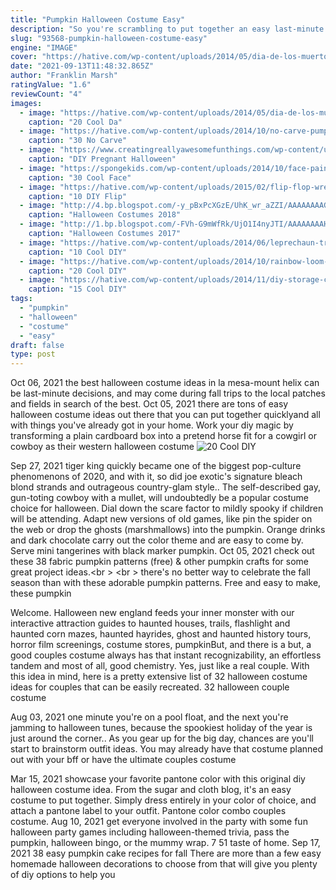 ```yaml
---
title: "Pumpkin Halloween Costume Easy"
description: "So you're scrambling to put together an easy last-minute halloween costume on or just before october 31. Your attempt at an easy halloween costume may leave something to be desired, but with these editor-approved easy diy costumes, waiting until the last-minute doesn't mean you'll have the worst costume"
slug: "93568-pumpkin-halloween-costume-easy"
engine: "IMAGE"
cover: "https://hative.com/wp-content/uploads/2014/05/dia-de-los-muertos/11-day-of-the-dead-make-up.jpg"
date: "2021-09-13T11:48:32.865Z"
author: "Franklin Marsh"
ratingValue: "1.6"
reviewCount: "4"
images:
  - image: "https://hative.com/wp-content/uploads/2014/05/dia-de-los-muertos/11-day-of-the-dead-make-up.jpg"
    caption: "20 Cool Da"
  - image: "https://hative.com/wp-content/uploads/2014/10/no-carve-pumpkin-ideas/25-owl-pumpkin.jpg"
    caption: "30 No Carve"
  - image: "https://www.creatingreallyawesomefunthings.com/wp-content/uploads/2015/09/PinCushion_large.jpg"
    caption: "DIY Pregnant Halloween"
  - image: "https://spongekids.com/wp-content/uploads/2014/10/face-painting-ideas-for-kids/17-butterfly.jpg"
    caption: "30 Cool Face"
  - image: "https://hative.com/wp-content/uploads/2015/02/flip-flop-wreath-ideas/9-diy-flip-flop-wreath-decorating-ideas.jpg"
    caption: "10 DIY Flip"
  - image: "http://4.bp.blogspot.com/-y_pBxPcXGzE/UhK_wr_aZZI/AAAAAAAAGyE/0u0SHkOjS9E/s1600/witch_doctor.jpg"
    caption: "Halloween Costumes 2018"
  - image: "http://1.bp.blogspot.com/-FVh-G9mWfRk/UjO1I4nyJTI/AAAAAAAAHbM/WUERdjag0m8/s1600/crazy-halloween-costume-ideas-part2-18.jpg"
    caption: "Halloween Costumes 2017"
  - image: "https://hative.com/wp-content/uploads/2014/06/leprechaun-trap-ideas/9-leprechaun-trap-ideas.jpg"
    caption: "10 Cool DIY"
  - image: "https://hative.com/wp-content/uploads/2014/10/rainbow-loom-bracelets/16-dragon-scale-rainbow-loom-bracelet.jpg"
    caption: "20 Cool DIY"
  - image: "https://hative.com/wp-content/uploads/2014/11/diy-storage-containers/15-fabric-hanging-baskets.jpg"
    caption: "15 Cool DIY"
tags:
  - "pumpkin"
  - "halloween"
  - "costume"
  - "easy"
draft: false
type: post
---
```


Oct 06, 2021 the best halloween costume ideas in la mesa-mount helix can be last-minute decisions, and may come during fall trips to the local patches and fields in search of the best. Oct 05, 2021 there are tons of easy halloween costume ideas out there that you can put together quicklyand all with things you've already got in your home. Work your diy magic by transforming a plain cardboard box into a pretend horse fit for a cowgirl or cowboy as their western halloween costume
![20 Cool DIY](https://hative.com/wp-content/uploads/2014/10/rainbow-loom-bracelets/16-dragon-scale-rainbow-loom-bracelet.jpg "20 Cool DIY")

Sep 27, 2021 tiger king quickly became one of the biggest pop-culture phenomenons of 2020, and with it, so did joe exotic&#39;s signature bleach blond strands and outrageous country-glam style.. The self-described gay, gun-toting cowboy with a mullet, will undoubtedly be a popular costume choice for halloween. Dial down the scare factor to mildly spooky if children will be attending. Adapt new versions of old games, like pin the spider on the web or drop the ghosts (marshmallows) into the pumpkin. Orange drinks and dark chocolate carry out the color theme and are easy to come by. Serve mini tangerines with black marker pumpkin. Oct 05, 2021 check out these 38 fabric pumpkin patterns (free) &amp; other pumpkin crafts for some great project ideas.&lt;br &gt; &lt;br &gt; there&#39;s no better way to celebrate the fall season than with these adorable pumpkin patterns. Free and easy to make, these pumpkin
<!--inArticleAds-->

<!--galleryOne-->

Welcome. Halloween new england feeds your inner monster with our interactive attraction guides to haunted houses, trails, flashlight and haunted corn mazes, haunted hayrides, ghost and haunted history tours, horror film screenings, costume stores, pumpkinBut, and there is a but, a good couples costume always has that instant recognizability, an effortless tandem and most of all, good chemistry. Yes, just like a real couple. With this idea in mind, here is a pretty extensive list of 32 halloween costume ideas for couples that can be easily recreated. 32 halloween couple costume
<!--inArticleAds-->

<!--galleryTwo-->

Aug 03, 2021 one minute you're on a pool float, and the next you're jamming to halloween tunes, because the spookiest holiday of the year is just around the corner.. As you gear up for the big day, chances are you'll start to brainstorm outfit ideas. You may already have that costume planned out with your bff or have the ultimate couples costume
<!--galleryThree-->

Mar 15, 2021 showcase your favorite pantone color with this original diy halloween costume idea. From the sugar and cloth blog, it's an easy costume to put together. Simply dress entirely in your color of choice, and attach a pantone label to your outfit. Pantone color combo couples costume. Aug 10, 2021 get everyone involved in the party with some fun halloween party games including halloween-themed trivia, pass the pumpkin, halloween bingo, or the mummy wrap. 7  51 taste of home. Sep 17, 2021 38 easy pumpkin cake recipes for fall  There are more than a few easy homemade halloween decorations to choose from that will give you plenty of diy options to help you